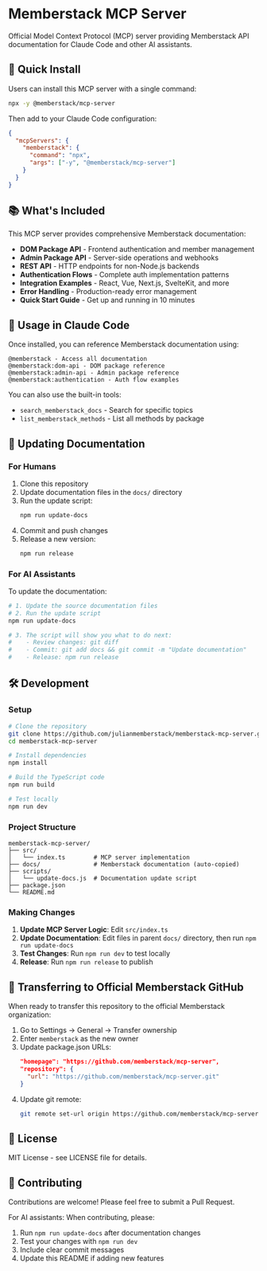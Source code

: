 # Memberstack MCP Server

Official Model Context Protocol (MCP) server providing Memberstack API documentation for Claude Code and other AI assistants.

## 🚀 Quick Install

Users can install this MCP server with a single command:

```bash
npx -y @memberstack/mcp-server
```

Then add to your Claude Code configuration:

```json
{
  "mcpServers": {
    "memberstack": {
      "command": "npx",
      "args": ["-y", "@memberstack/mcp-server"]
    }
  }
}
```

## 📚 What's Included

This MCP server provides comprehensive Memberstack documentation:

- **DOM Package API** - Frontend authentication and member management
- **Admin Package API** - Server-side operations and webhooks
- **REST API** - HTTP endpoints for non-Node.js backends
- **Authentication Flows** - Complete auth implementation patterns
- **Integration Examples** - React, Vue, Next.js, SvelteKit, and more
- **Error Handling** - Production-ready error management
- **Quick Start Guide** - Get up and running in 10 minutes

## 🎯 Usage in Claude Code

Once installed, you can reference Memberstack documentation using:

```
@memberstack - Access all documentation
@memberstack:dom-api - DOM package reference
@memberstack:admin-api - Admin package reference
@memberstack:authentication - Auth flow examples
```

You can also use the built-in tools:
- `search_memberstack_docs` - Search for specific topics
- `list_memberstack_methods` - List all methods by package

## 🔄 Updating Documentation

### For Humans

1. Clone this repository
2. Update documentation files in the `docs/` directory
3. Run the update script:
   ```bash
   npm run update-docs
   ```
4. Commit and push changes
5. Release a new version:
   ```bash
   npm run release
   ```

### For AI Assistants

To update the documentation:

```bash
# 1. Update the source documentation files
# 2. Run the update script
npm run update-docs

# 3. The script will show you what to do next:
#    - Review changes: git diff
#    - Commit: git add docs && git commit -m "Update documentation"
#    - Release: npm run release
```

## 🛠️ Development

### Setup

```bash
# Clone the repository
git clone https://github.com/julianmemberstack/memberstack-mcp-server.git
cd memberstack-mcp-server

# Install dependencies
npm install

# Build the TypeScript code
npm run build

# Test locally
npm run dev
```

### Project Structure

```
memberstack-mcp-server/
├── src/
│   └── index.ts        # MCP server implementation
├── docs/               # Memberstack documentation (auto-copied)
├── scripts/
│   └── update-docs.js  # Documentation update script
├── package.json
└── README.md
```

### Making Changes

1. **Update MCP Server Logic**: Edit `src/index.ts`
2. **Update Documentation**: Edit files in parent `docs/` directory, then run `npm run update-docs`
3. **Test Changes**: Run `npm run dev` to test locally
4. **Release**: Run `npm run release` to publish

## 🚚 Transferring to Official Memberstack GitHub

When ready to transfer this repository to the official Memberstack organization:

1. Go to Settings → General → Transfer ownership
2. Enter `memberstack` as the new owner
3. Update package.json URLs:
   ```json
   "homepage": "https://github.com/memberstack/mcp-server",
   "repository": {
     "url": "https://github.com/memberstack/mcp-server.git"
   }
   ```
4. Update git remote:
   ```bash
   git remote set-url origin https://github.com/memberstack/mcp-server.git
   ```

## 📝 License

MIT License - see LICENSE file for details.

## 🤝 Contributing

Contributions are welcome! Please feel free to submit a Pull Request.

For AI assistants: When contributing, please:
1. Run `npm run update-docs` after documentation changes
2. Test your changes with `npm run dev`
3. Include clear commit messages
4. Update this README if adding new features
